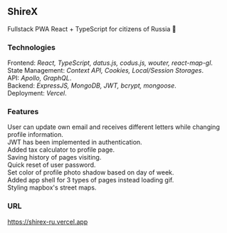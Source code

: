 ## ShireX  
  
Fullstack PWA React + TypeScript for citizens of Russia :gem:
  
### Technologies   

Frontend: *React, TypeScript, datus.js, codus.js, wouter, react-map-gl*.         
State Management: *Context API, Cookies, Local/Session Storages*.      
API: *Apollo, GraphQL*.    
Backend: *ExpressJS, MongoDB, JWT, bcrypt, mongoose*.          
Deployment: *Vercel*.      

### Features  

User can update own email and receives different letters while changing profile information.  
JWT has been implemented in authentication.  
Added tax calculator to profile page.   
Saving history of pages visiting.   
Quick reset of user password.  
Set color of profile photo shadow based on day of week.  
Added app shell for 3 types of pages instead loading gif.  
Styling mapbox's street maps.    

### URL  

https://shirex-ru.vercel.app
